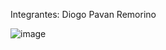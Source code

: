 Integrantes: Diogo Pavan Remorino

![image](https://user-images.githubusercontent.com/106892013/222288021-1794d702-e421-4816-903a-9467c829bbb9.png)
